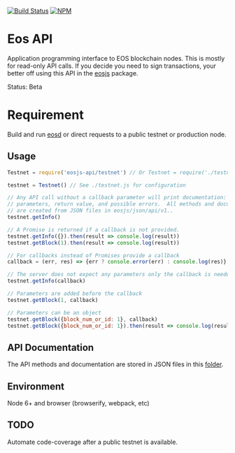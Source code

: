 [![Build Status](https://travis-ci.org/eosjs/api.svg?branch=master)](https://travis-ci.org/eosjs/api)
[![NPM](https://img.shields.io/npm/v/eosjs-api.svg)](https://www.npmjs.org/package/eosjs-api)

# Eos API

Application programming interface to EOS blockchain nodes.  This is mostly for read-only API calls.  If you decide you need to sign transactions, your better off using this API in the [eosjs](https://github.com/eosjs/eosjs) package.

Status: Beta

# Requirement

Build and run [eosd](https://github.com/eosio/eos) or direct requests to a public testnet or production node.

## Usage

```javascript
Testnet = require('eosjs-api/testnet') // Or Testnet = require('./testnet')

testnet = Testnet() // See ./testnet.js for configuration

// Any API call without a callback parameter will print documentation: description,
// parameters, return value, and possible errors.  All methods and documentation
// are created from JSON files in eosjs/json/api/v1..
testnet.getInfo()

// A Promise is returned if a callback is not provided.
testnet.getInfo({}).then(result => console.log(result))
testnet.getBlock(1).then(result => console.log(result))

// For callbacks instead of Promises provide a callback
callback = (err, res) => {err ? console.error(err) : console.log(res)}

// The server does not expect any parameters only the callback is needed
testnet.getInfo(callback)

// Parameters are added before the callback
testnet.getBlock(1, callback)

// Parameters can be an object
testnet.getBlock({block_num_or_id: 1}, callback)
testnet.getBlock({block_num_or_id: 1}).then(result => console.log(result))
```

## API Documentation

The API methods and documentation are stored in JSON files in this [folder](https://github.com/eosjs/json/tree/master/api).

## Environment

Node 6+ and browser (browserify, webpack, etc)

## TODO

Automate code-coverage after a public testnet is available.
